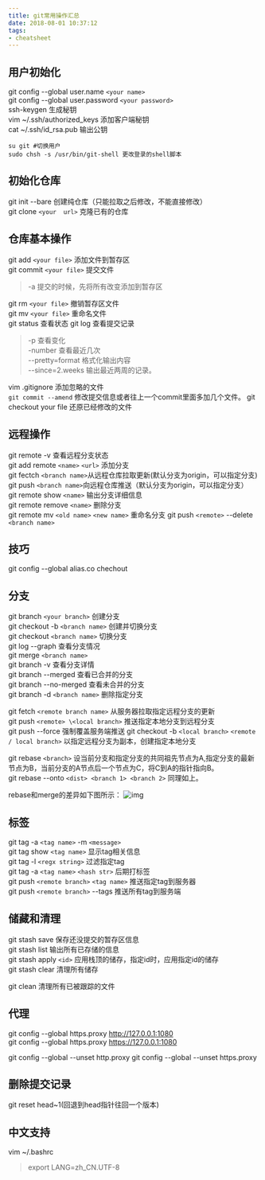 ```yaml
---
title: git常用操作汇总
date: 2018-08-01 10:37:12
tags:
- cheatsheet
---
```

## 用户初始化

git config --global user.name `<your name>`  
git config --global user.password `<your password>`  
ssh-keygen 生成秘钥  
vim ~/.ssh/authorized_keys 添加客户端秘钥  
cat ~/.ssh/id_rsa.pub 输出公钥  
```
su git #切换用户
sudo chsh -s /usr/bin/git-shell 更改登录的shell脚本
```

<!--more-->

## 初始化仓库

git init --bare 创建纯仓库（只能拉取之后修改，不能直接修改）  
git clone `<your  url>` 克隆已有的仓库

## 仓库基本操作

git add `<your file>` 添加文件到暂存区  
git commit `<your file>` 提交文件
> -a 提交的时候，先将所有改变添加到暂存区

git rm `<your file>` 撤销暂存区文件  
git mv `<your file>` 重命名文件  
git status 查看状态
git log 查看提交记录
> -p 查看变化  
> -number 查看最近几次  
> --pretty=format 格式化输出内容  
> --since=2.weeks 输出最近两周的记录。

vim .gitignore 添加忽略的文件  
`git commit --amend` 修改提交信息或者往上一个commit里面多加几个文件。
git checkout your file 还原已经修改的文件

## 远程操作

git remote -v 查看远程分支状态  
git add remote `<name>` `<url>` 添加分支  
git fectch `<branch name>`从远程仓库拉取更新(默认分支为origin，可以指定分支)  
git push `<branch name>`向远程仓库推送（默认分支为origin，可以指定分支）  
git remote show `<name>` 输出分支详细信息  
git remote remove `<name>` 删除分支  
git remote mv `<old name>` `<new name>` 重命名分支
git push `<remote>` --delete `<branch name>` 


## 技巧

git config --global alias.co chechout

## 分支

git branch `<your branch>` 创建分支  
git checkout -b `<branch name>` 创建并切换分支  
git checkout `<branch name>` 切换分支  
git log --graph 查看分支情况  
git merge `<branch name>`  
git branch -v 查看分支详情  
git branch --merged 查看已合并的分支  
git branch --no-merged 查看未合并的分支  
git branch -d `<branch name>` 删除指定分支  

git fetch `<remote branch name>` 从服务器拉取指定远程分支的更新  
git push `<remote> \<local branch>` 推送指定本地分支到远程分支  
git push --force  强制覆盖服务端推送
git checkout -b `<local branch>` `<remote / local branch>` 以指定远程分支为副本，创建指定本地分支  

git rebase `<branch>` 设当前分支和指定分支的共同祖先节点为A,指定分支的最新节点为B，当前分支的A节点后一个节点为C，将C到A的指针指向B。  
git rebase --onto `<dist> <branch 1> <branch 2>` 同理如上。

rebase和merge的差异如下图所示：
![img](/img/1.png)

## 标签

git tag -a `<tag name>` -m `<message>`  
git tag show `<tag name>` 显示tag相关信息  
git tag -l `<regx string>` 过滤指定tag  
git tag -a `<tag name>` `<hash str>` 后期打标签  
git push `<remote branch>` `<tag name>` 推送指定tag到服务器  
git push `<remote branch>` --tags 推送所有tag到服务端  

## 储藏和清理

git stash save 保存还没提交的暂存区信息  
git stash list 输出所有已存储的信息  
git stash apply `<id>` 应用栈顶的储存，指定id时，应用指定id的储存  
git stash clear 清理所有储存

git clean 清理所有已被跟踪的文件

## 代理

git config --global https.proxy http://127.0.0.1:1080  
git config --global https.proxy https://127.0.0.1:1080

git config --global --unset http.proxy
git config --global --unset https.proxy

## 删除提交记录

git reset head~1(回退到head指针往回一个版本)

## 中文支持

vim  ~/.bashrc  
> export LANG=zh_CN.UTF-8